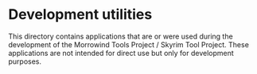 # Development utilities

This directory contains applications that are or were used during the
development of the Morrowind Tools Project / Skyrim Tool Project. These
applications are not intended for direct use but only for development purposes.
